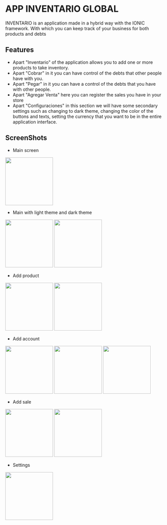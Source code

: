 # APP INVENTARIO GLOBAL

INVENTARIO is an application made in a hybrid way with the IONIC framework. With which you can keep track of your business for both products and debts

## Features

* Apart "Inventario" of the application allows you to add one or more products to take inventory.
* Apart "Cobrar" in it you can have control of the debts that other people have with you.
* Apart "Pegar" in it you can have a control of the debts that you have with other people.
* Apart "Agregar Venta" here you can register the sales you have in your store
* Apart "Configuraciones" in this section we will have some secondary settings such as changing to dark theme, changing the color of the buttons and texts, setting the currency that you want to be in the entire application interface.

## ScreenShots

- Main screen

<img src="https://user-images.githubusercontent.com/46831713/71693259-63b49980-2d82-11ea-940a-10cfaa0990b3.png" width="150px"></img>

- Main with light theme and dark theme

<img src="https://user-images.githubusercontent.com/46831713/71694064-78922c80-2d84-11ea-99d9-45d7eb05ba29.png" width="150px"></img>
<img src="https://user-images.githubusercontent.com/46831713/71694079-847dee80-2d84-11ea-9711-9df659ef8d51.png" width="150px"></img>

- Add product

<img src="https://user-images.githubusercontent.com/46831713/71694211-dcb4f080-2d84-11ea-88af-d1a0635ab1b2.png" width="150px"></img>
<img src="https://user-images.githubusercontent.com/46831713/71694222-e6d6ef00-2d84-11ea-8217-ff83d94eadfa.png" width="150px"></img>

- Add account

<img src="https://user-images.githubusercontent.com/46831713/71694349-49c88600-2d85-11ea-86cf-71082d3b9633.png" width="150px"></img>
<img src="https://user-images.githubusercontent.com/46831713/71694369-5c42bf80-2d85-11ea-8c07-69bbfd58832e.png" width="150px"></img>
<img src="https://user-images.githubusercontent.com/46831713/71694387-695fae80-2d85-11ea-817b-6a682b2da12f.png" width="150px"></img>

- Add sale

<img src="https://user-images.githubusercontent.com/46831713/71694410-82685f80-2d85-11ea-86f4-60994d38752a.png" width="150px"></img>
<img src="https://user-images.githubusercontent.com/46831713/71694444-93b16c00-2d85-11ea-9ea1-7812328d7f28.png" width="150px"></img>

- Settings

<img src="https://user-images.githubusercontent.com/46831713/71694471-a9269600-2d85-11ea-842d-a9a6ea35af93.png" width="150px"></img>
